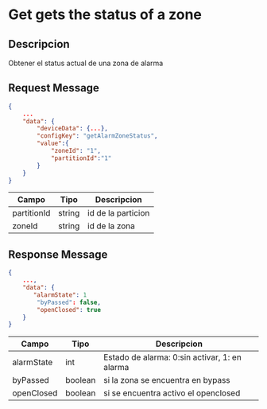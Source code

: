# Get gets the status of a zone

## Descripcion

Obtener el status actual de una zona de alarma

## Request Message

```json
{
    ...
    "data": {
        "deviceData": {...},
        "configKey": "getAlarmZoneStatus",
        "value":{
            "zoneId": "1",
            "partitionId":"1"
        }
    }
}
```

| Campo       | Tipo   | Descripcion        |
| ----------- | ------ | ------------------ |
| partitionId | string | id de la particion |
| zoneId      | string | id de la zona      |

## Response Message

```json
{
    ...,
    "data": {
       "alarmState": 1
        "byPassed": false,
        "openClosed": true
    }
}
```

| Campo      | Tipo    | Descripcion                                   |
| ---------- | ------- | --------------------------------------------- |
| alarmState | int     | Estado de alarma: 0:sin activar, 1: en alarma |
| byPassed   | boolean | si la zona se encuentra en bypass             |
| openClosed | boolean | si se encuentra activo el openclosed          |
